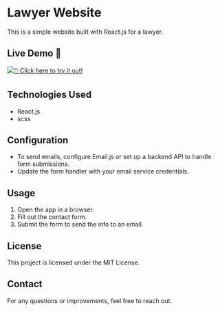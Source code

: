 # Lawyer Website

This is a simple website built with React.js for a lawyer.

## Live Demo 🚀  
[![🖱️ Click here to try it out!](https://img.shields.io/badge/Try%20it%20Now%20🚀-blue?style=for-the-badge)](https://www.fraiman-law-firm.com)

## Technologies Used
- React.js
- scss

## Configuration
- To send emails, configure Email.js or set up a backend API to handle form submissions.
- Update the form handler with your email service credentials.

## Usage
1. Open the app in a browser.
2. Fill out the contact form.
3. Submit the form to send the info to an email.

## License
This project is licensed under the MIT License.

## Contact
For any questions or improvements, feel free to reach out.
